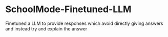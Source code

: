 # SchoolMode-Finetuned-LLM
Finetuned a LLM to provide responses which avoid directly giving answers and instead try and explain the answer
